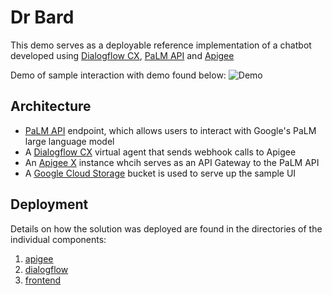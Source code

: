 # Dr Bard
This demo serves as a deployable reference implementation of a chatbot developed using [Dialogflow CX](https://cloud.google.com/dialogflow/cx/docs/basics), [PaLM API](https://cloud.google.com/vertex-ai/docs/generative-ai/start/quickstarts/api-quickstart) and [Apigee](https://cloud.google.com/apigee/docs/api-platform/get-started/what-apigee)

Demo of sample interaction with demo found below:
![Demo](demo.gif)

## Architecture
* [PaLM API](https://cloud.google.com/vertex-ai/docs/generative-ai/start/quickstarts/api-quickstart) endpoint, which allows users to interact with Google's PaLM large language model
* A [Dialogflow CX](https://cloud.google.com/dialogflow/cx/docs/basics) virtual agent that sends webhook calls to Apigee
* An [Apigee X](https://cloud.google.com/apigee/docs/api-platform/get-started/what-apigee) instance whcih serves as an API Gateway to the PaLM API
* A [Google Cloud Storage](https://cloud.google.com/storage) bucket is used to serve up the sample UI

## Deployment
Details on how the solution was deployed are found in the directories of the individual components:
1. [apigee](./apigee)
2. [dialogflow](./dialogflow)
3. [frontend](./frontend)

